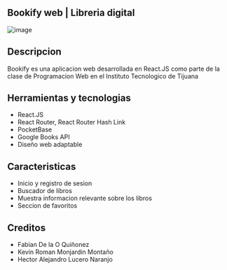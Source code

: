 
## Bookify web | Libreria digital
![image](https://github.com/KevinMonjardin/BookifyReact/assets/95378364/28cca485-f51e-44f5-bcef-fbc5c348951e)
## Descripcion
Bookify es una aplicacion web desarrollada en React.JS como parte de la clase de Programacion Web en el Instituto Tecnologico de Tijuana
## Herramientas y tecnologias

 - React.JS
 - React Router, React Router Hash Link
 - PocketBase
 - Google Books API
 - Diseño web adaptable
## Caracteristicas
 - Inicio y registro de sesion
 - Buscador de libros
 - Muestra informacion relevante sobre los libros
 - Seccion de favoritos
## Creditos
 -  Fabian De la O Quiñonez
 -  Kevin Roman Monjardin Montaño
 -  Hector Alejandro Lucero Naranjo
